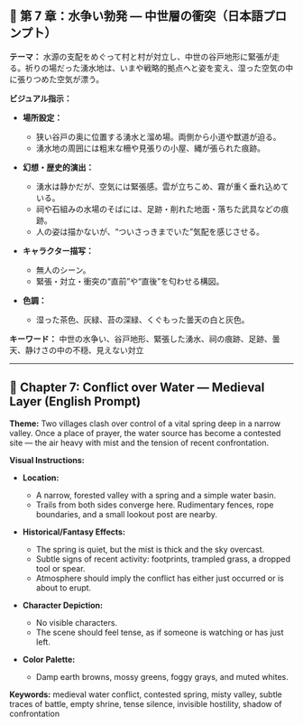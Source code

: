 ## 🎨 第 7 章：水争い勃発 — 中世層の衝突（日本語プロンプト）

**テーマ：**
水源の支配をめぐって村と村が対立し、中世の谷戸地形に緊張が走る。祈りの場だった湧水地は、いまや戦略的拠点へと姿を変え、湿った空気の中に張りつめた空気が漂う。

**ビジュアル指示：**

- **場所設定：**

  - 狭い谷戸の奥に位置する湧水と溜め場。両側から小道や獣道が迫る。
  - 湧水地の周囲には粗末な柵や見張りの小屋、縄が張られた痕跡。

- **幻想・歴史的演出：**

  - 湧水は静かだが、空気には緊張感。雲が立ちこめ、霧が重く垂れ込めている。
  - 祠や石組みの水場のそばには、足跡・削れた地面・落ちた武具などの痕跡。
  - 人の姿は描かないが、“ついさっきまでいた”気配を感じさせる。

- **キャラクター描写：**

  - 無人のシーン。
  - 緊張・対立・衝突の“直前”や“直後”を匂わせる構図。

- **色調：**
  - 湿った茶色、灰緑、苔の深緑、くぐもった曇天の白と灰色。

**キーワード：**
中世の水争い、谷戸地形、緊張した湧水、祠の痕跡、足跡、曇天、静けさの中の不穏、見えない対立

---

## 🎨 Chapter 7: Conflict over Water — Medieval Layer (English Prompt)

**Theme:**
Two villages clash over control of a vital spring deep in a narrow valley. Once a place of prayer, the water source has become a contested site — the air heavy with mist and the tension of recent confrontation.

**Visual Instructions:**

- **Location:**

  - A narrow, forested valley with a spring and a simple water basin.
  - Trails from both sides converge here. Rudimentary fences, rope boundaries, and a small lookout post are nearby.

- **Historical/Fantasy Effects:**

  - The spring is quiet, but the mist is thick and the sky overcast.
  - Subtle signs of recent activity: footprints, trampled grass, a dropped tool or spear.
  - Atmosphere should imply the conflict has either just occurred or is about to erupt.

- **Character Depiction:**

  - No visible characters.
  - The scene should feel tense, as if someone is watching or has just left.

- **Color Palette:**
  - Damp earth browns, mossy greens, foggy grays, and muted whites.

**Keywords:**
medieval water conflict, contested spring, misty valley, subtle traces of battle, empty shrine, tense silence, invisible hostility, shadow of confrontation
